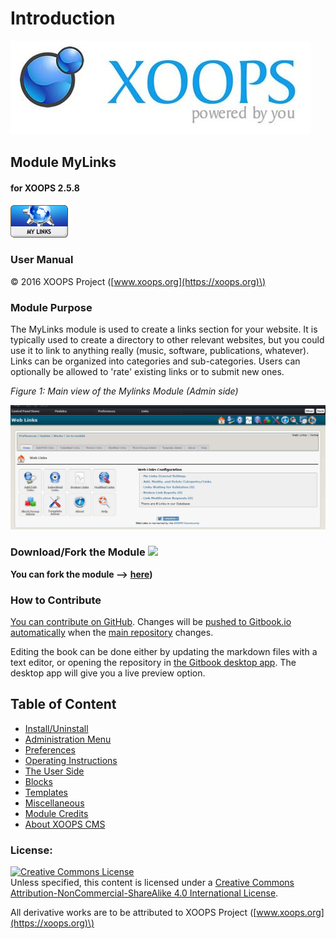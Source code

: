 # Introduction

![logoXoops.jpg](.gitbook/assets/logoxoops.jpg)
      
## Module MyLinks
            
#### for XOOPS 2.5.8

![logoModule.png](.gitbook/assets/logomodule.png)

### User Manual

© 2016 XOOPS Project \([www.xoops.org](https://xoops.org)\)

### Module Purpose

The MyLinks module is used to create a links section for your website. It is typically used to create a directory to other relevant websites, but you could use it to link to anything really \(music, software, publications, whatever\). Links can be organized into categories and sub-categories. Users can optionally be allowed to 'rate' existing links or to submit new ones.

 _Figure 1: Main view of the Mylinks Module \(Admin side\)_

![image001.png](.gitbook/assets/img_3.jpg)

### Download/Fork the Module ![](https://github.com/xoops/xoops-mylinks-tutorial/tree/d30c30645d48c5ead51399ff711c25935cbd0495/en/assets/forkit.png)

**You can fork the module --&gt;** [**here**](https://github.com/XoopsModules25x/mylinks)**\)**
 
### How to Contribute

[You can contribute on GitHub](https://github.com/XoopsDocs/mylinks-tutorial). Changes will be [pushed to Gitbook.io automatically](https://www.gitbook.com/book/xoops/mylinks-tutorial/activity) when the [main repository](https://github.com/XoopsDocs/mylinks-tutorial) changes.

Editing the book can be done either by updating the markdown files with a text editor, or opening the repository in [the Gitbook desktop app](https://github.com/GitbookIO/editor/blob/master/README.md). The desktop app will give you a live preview option.

## Table of Content

* [Install/Uninstall](install-uninstall.md)
* [Administration Menu](administration-menu.md)
* [Preferences](preferences.md)
* [Operating Instructions](operating-instructions.md)
* [The User Side](the-user-side.md)
* [Blocks](blocks.md)
* [Templates](templates.md)
* [Miscellaneous](miscellaneous-notes.md) 
* [Module Credits](module-credits.md)
* [About XOOPS CMS](about-xoops-cms.md)

### License:

[![Creative Commons License](https://i.creativecommons.org/l/by-nc-sa/4.0/88x31.png)](http://creativecommons.org/licenses/by-nc-sa/4.0/)  
Unless specified, this content is licensed under a [Creative Commons Attribution-NonCommercial-ShareAlike 4.0 International License](http://creativecommons.org/licenses/by-nc-sa/4.0/).

All derivative works are to be attributed to XOOPS Project \([www.xoops.org](https://xoops.org)\)

